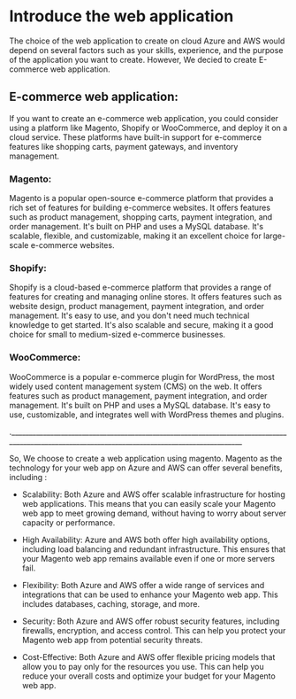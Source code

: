 # Introduce the web application 

The choice of the web application to create on cloud Azure and AWS would depend on several factors such as your skills, experience, and the purpose of the application you want to create. However, We decied to create E-commerce web application.

## E-commerce web application: 

If you want to create an e-commerce web application, you could consider using a platform like Magento, Shopify or WooCommerce, and deploy it on a cloud service. These platforms have built-in support for e-commerce features like shopping carts, payment gateways, and inventory management.

### Magento:

Magento is a popular open-source e-commerce platform that provides a rich set of features for building e-commerce websites. It offers features such as product management, shopping carts, payment integration, and order management. It's built on PHP and uses a MySQL database. It's scalable, flexible, and customizable, making it an excellent choice for large-scale e-commerce websites.

### Shopify:

Shopify is a cloud-based e-commerce platform that provides a range of features for creating and managing online stores. It offers features such as website design, product management, payment integration, and order management. It's easy to use, and you don't need much technical knowledge to get started. It's also scalable and secure, making it a good choice for small to medium-sized e-commerce businesses.

### WooCommerce:

WooCommerce is a popular e-commerce plugin for WordPress, the most widely used content management system (CMS) on the web. It offers features such as product management, payment integration, and order management. It's built on PHP and uses a MySQL database. It's easy to use, customizable, and integrates well with WordPress themes and plugins.

.________________________________________________________________________________________________________________________________________________

So, We choose to create a web application using magento. Magento as the technology for your web app on Azure and AWS can offer several benefits, including : 

* Scalability: Both Azure and AWS offer scalable infrastructure for hosting web applications. This means that you can easily scale your Magento web app to meet growing demand, without having to worry about server capacity or performance.

* High Availability: Azure and AWS both offer high availability options, including load balancing and redundant infrastructure. This ensures that your Magento web app remains available even if one or more servers fail.

* Flexibility: Both Azure and AWS offer a wide range of services and integrations that can be used to enhance your Magento web app. This includes databases, caching, storage, and more.

* Security: Both Azure and AWS offer robust security features, including firewalls, encryption, and access control. This can help you protect your Magento web app from potential security threats.

* Cost-Effective: Both Azure and AWS offer flexible pricing models that allow you to pay only for the resources you use. This can help you reduce your overall costs and optimize your budget for your Magento web app.




